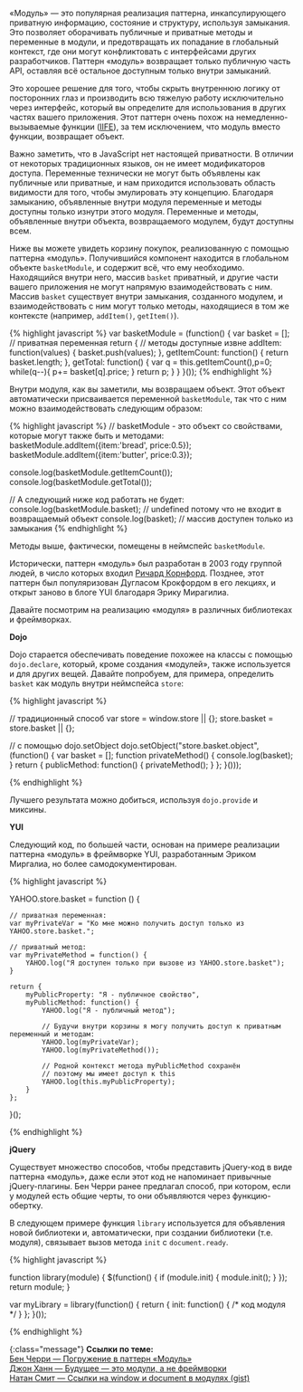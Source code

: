 <!-- ##### Паттерн «Модуль» -->

«Модуль» — это популярная реализация паттерна, инкапсулирующего приватную
информацию, состояние и структуру, используя замыкания. Это позволяет оборачивать
публичные и приватные методы и переменные в модули, и предотвращать их
попадание в глобальный контекст, где они могут конфликтовать с интерфейсами
других разработчиков. Паттерн «модуль» возвращает только публичную часть API,
оставляя всё остальное доступным только внутри замыканий.

Это хорошее решение для того, чтобы скрыть внутреннюю логику от посторонних глаз и
производить всю тяжелую работу исключительно через интерфейс, который вы определите
для использования в других частях вашего приложения. Этот паттерн очень похож на
немедленно-вызываемые функции ([IIFE][3]), за тем исключением, что модуль вместо
функции, возвращает объект.

Важно заметить, что в JavaScript нет настоящей приватности. В отличии от некоторых
традиционных языков, он не имеет модификаторов доступа. Переменные технически
не могут быть объявлены как публичные или приватные, и нам приходится использовать
область видимости для того, чтобы эмулировать эту концепцию. Благодаря замыканию,
объявленные внутри модуля переменные и методы доступны только изнутри этого модуля.
Переменные и методы, объявленные внутри объекта, возвращаемого модулем, будут
доступны всем.

Ниже вы можете увидеть корзину покупок, реализованную с помощью паттерна «модуль».
Получившийся компонент находится в глобальном объекте `basketModule`, и содержит
всё, что ему необходимо. Находящийся внутри него, массив `basket` приватный,
и другие части вашего приложения не могут напрямую взаимодействовать с ним. 
Массив `basket` существует внутри замыкания, созданного модулем, и
взаимодействовать с ним могут только методы, находящиеся в том же контексте
(например, `addItem()`, `getItem()`). 


{% highlight javascript %}
var basketModule = (function() {
  var basket = []; // приватная переменная
    return { // методы доступные извне
        addItem: function(values) {
            basket.push(values);
        },
        getItemCount: function() {
            return basket.length;
        },
        getTotal: function() {
           var q = this.getItemCount(),p=0;
            while(q--){
                p+= basket[q].price; 
            }
            return p;
        }
    }
}());
{% endhighlight %}

Внутри модуля, как вы заметили, мы возвращаем объект. Этот объект автоматически
присваивается переменной `basketModule`, так что с ним можно взаимодействовать
следующим образом:

{% highlight javascript %}
// basketModule - это объект со свойствами, которые могут также быть и методами:
basketModule.addItem({item:'bread', price:0.5});
basketModule.addItem({item:'butter', price:0.3});

console.log(basketModule.getItemCount());
console.log(basketModule.getTotal());

// А следующий ниже код работать не будет:
console.log(basketModule.basket); // undefined потому что не входит в возвращаемый объект
console.log(basket); // массив доступен только из замыкания
{% endhighlight %}


Методы выше, фактически, помещены в неймспейс `basketModule`.

Исторически, паттерн «модуль» был разработан в 2003 году группой людей, в число
которых входил [Ричард Корнфорд][4]. Позднее, этот паттерн был популяризован
Дугласом Крокфордом в его лекциях, и открыт заново в блоге YUI благодаря Эрику 
Мирагилиа.

Давайте посмотрим на реализацию «модуля» в различных библиотеках и фреймворках.

**Dojo** 

Dojo старается обеспечивать поведение похожее на классы с помощью `dojo.declare`,
который, кроме создания «модулей», также используется и для других вещей.
Давайте попробуем, для примера, определить `basket` как модуль внутри неймспейса
`store`:

{% highlight javascript %}

// традиционный способ
var store = window.store || {};
store.basket = store.basket || {};

// с помощью dojo.setObject
dojo.setObject("store.basket.object", (function() {
    var basket = [];
    function privateMethod() {
        console.log(basket);
    }
    return {
        publicMethod: function() {
            privateMethod();
        }
    };
}()));

{% endhighlight %}

Лучшего результата можно добиться, используя `dojo.provide` и миксины.


**YUI** 

Следующий код, по большей части, основан на примере реализации паттерна
«модуль» в фреймворке YUI, разработанным Эриком Миргалиа, но более
самодокументирован.

{% highlight javascript %}

YAHOO.store.basket = function () {

    // приватная переменная:
    var myPrivateVar = "Ко мне можно получить доступ только из YAHOO.store.basket.";

    // приватный метод:
    var myPrivateMethod = function() {
        YAHOO.log("Я доступен только при вызове из YAHOO.store.basket");
    }

    return {
        myPublicProperty: "Я - публичное свойство",
        myPublicMethod: function() {
            YAHOO.log("Я - публичный метод");

            // Будучи внутри корзины я могу получить доступ к приватным переменный и методам:
            YAHOO.log(myPrivateVar);
            YAHOO.log(myPrivateMethod());

            // Родной контекст метода myPublicMethod сохранён
            // поэтому мы имеет доступ к this
            YAHOO.log(this.myPublicProperty);
        }
    };

}();

{% endhighlight %}


**jQuery** 

Существует множество способов, чтобы представить jQuery-код в виде паттерна «модуль», 
даже если этот код не напоминает привычные jQuery-плагины. Бен Черри ранее 
предлагал способ, при котором, если у модулей есть общие черты, то они объявляются 
через функцию-обертку.

В следующем примере функция `library` используется для объявления новой
библиотеки и, автоматически, при создании библиотеки (т.е. модуля),
связывает вызов метода `init` с `document.ready`.

{% highlight javascript %}

function library(module) {
  $(function() {
    if (module.init) {
      module.init();
    }
  });
  return module;
}

var myLibrary = library(function() {
   return {
     init: function() {
       /* код модуля */
     }
   };
}());

{% endhighlight %}

{:class="message"}
**Ссылки по теме:**  
[Бен Черри — Погружение в паттерн «Модуль»][5]  
[Джон Ханн — Будущее — это модули, а не фреймворки][6]  
[Натан Смит — Ссылки на window и document в модулях (gist)][7]  


[3]: http://benalman.com/news/2010/11/immediately-invoked-function-expression/
[4]: http://groups.google.com/group/comp.lang.javascript/msg/9f58bd11bd67d937
[5]: http://www.adequatelygood.com/2010/3/JavaScript-Module-Pattern-In-Depth
[6]: http://lanyrd.com/2011/jsconf/sfgdk/
[7]: https://gist.github.com/274388

